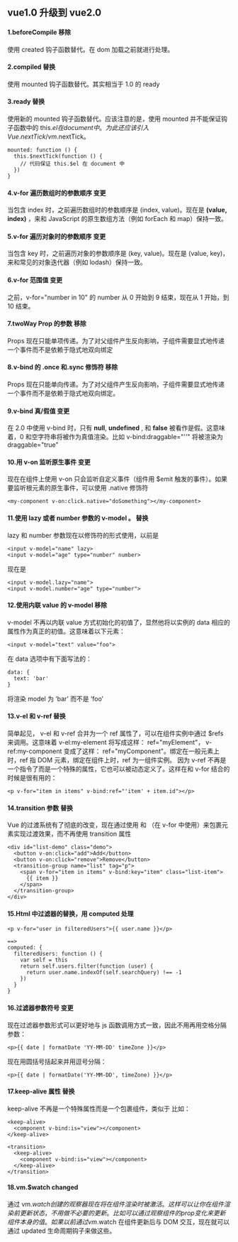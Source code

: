 ## vue1.0 升级到 vue2.0

#### 1.beforeCompile 移除

使用 created 钩子函数替代。在 dom 加载之前就进行处理。

#### 2.compiled 替换

使用 mounted 钩子函数替代。其实相当于 1.0 的 ready

#### 3.ready 替换

使用新的 mounted 钩子函数替代。应该注意的是，使用 mounted 并不能保证钩子函数中的 this.$el 在 document 中。为此还应该引入 Vue.nextTick/vm.$nextTick。

```
mounted: function () {
  this.$nextTick(function () {
    // 代码保证 this.$el 在 document 中
  })
}
```

#### 4.v-for 遍历数组时的参数顺序 变更

当包含 index 时，之前遍历数组时的参数顺序是 (index, value)。现在是 **(value, index)** ，来和 JavaScript 的原生数组方法（例如 forEach 和 map）保持一致。

#### 5.v-for 遍历对象时的参数顺序 变更

当包含 key 时，之前遍历对象的参数顺序是 (key, value)。现在是 (value, key)，来和常见的对象迭代器（例如 lodash）保持一致。

#### 6.v-for 范围值 变更

之前，v-for="number in 10" 的 number 从 0 开始到 9 结束，现在从 1 开始，到 10 结束。

#### 7.twoWay Prop 的参数 移除

Props 现在只能单项传递。为了对父组件产生反向影响，子组件需要显式地传递一个事件而不是依赖于隐式地双向绑定

#### 8.v-bind 的 .once 和.sync 修饰符 移除

Props 现在只能单向传递。为了对父组件产生反向影响，子组件需要显式地传递一个事件而不是依赖于隐式地双向绑定。

#### 9.v-bind 真/假值 变更

在 2.0 中使用 v-bind 时，只有 **null**, **undefined** , 和 **false** 被看作是假。这意味着，0 和空字符串将被作为真值渲染。比如 v-bind:draggable="''" 将被渲染为 draggable="true"

#### 10.用 v-on 监听原生事件 变更

现在在组件上使用 v-on 只会监听自定义事件（组件用 \$emit 触发的事件）。如果要监听根元素的原生事件，可以使用 .native 修饰符

```
<my-component v-on:click.native="doSomething"></my-component>
```

#### 11.使用 lazy 或者 number 参数的 v-model 。 替换

lazy 和 number 参数现在以修饰符的形式使用，以前是

```
<input v-model="name" lazy>
<input v-model="age" type="number" number>
```

现在是

```
<input v-model.lazy="name">
<input v-model.number="age" type="number">
```

#### 12.使用内联 value 的 v-model 移除

v-model 不再以内联 value 方式初始化的初值了，显然他将以实例的 data 相应的属性作为真正的初值。这意味着以下元素：

```
<input v-model="text" value="foo">
```

在 data 选项中有下面写法的：

```
data: {
  text: 'bar'
}
```

将渲染 model 为 ‘bar’ 而不是 ‘foo’

#### 13.v-el 和 v-ref 替换

简单起见， v-el 和 v-ref 合并为一个 ref 属性了，可以在组件实例中通过 \$refs 来调用。这意味着 v-el:my-element 将写成这样： ref="myElement"， v-ref:my-component 变成了这样： ref="myComponent"。绑定在一般元素上时，ref 指 DOM 元素，绑定在组件上时，ref 为一组件实例。
因为 v-ref 不再是一个指令了而是一个特殊的属性，它也可以被动态定义了。这样在和 v-for 结合的时候是很有用的：

```
<p v-for="item in items" v-bind:ref="'item' + item.id"></p>
```

#### 14.transition 参数 替换

Vue 的过渡系统有了彻底的改变，现在通过使用 <transition> 和 <transition-group> （在 v-for 中使用）来包裹元素实现过渡效果，而不再使用 transition 属性

```
<div id="list-demo" class="demo">
  <button v-on:click="add">Add</button>
  <button v-on:click="remove">Remove</button>
  <transition-group name="list" tag="p">
    <span v-for="item in items" v-bind:key="item" class="list-item">
      {{ item }}
    </span>
  </transition-group>
</div>
```

#### 15.Html 中过滤器的替换，用 computed 处理

```
<p v-for="user in filteredUsers">{{ user.name }}</p>

==>
computed: {
  filteredUsers: function () {
    var self = this
    return self.users.filter(function (user) {
      return user.name.indexOf(self.searchQuery) !== -1
    })
  }
}
```

#### 16.过滤器参数符号 变更

现在过滤器参数形式可以更好地与 js 函数调用方式一致，因此不用再用空格分隔参数：

```
<p>{{ date | formatDate 'YY-MM-DD' timeZone }}</p>
```

现在用圆括号括起来并用逗号分隔：

```
<p>{{ date | formatDate('YY-MM-DD', timeZone) }}</p>
```

#### 17.keep-alive 属性 替换

keep-alive 不再是一个特殊属性而是一个包裹组件，类似于 <transition>比如：

```
<keep-alive>
  <component v-bind:is="view"></component>
</keep-alive>

<transition>
  <keep-alive>
    <component v-bind:is="view"></component>
  </keep-alive>
</transition>
```

#### 18.vm.\$watch changed

通过 vm.$watch创建的观察器现在将在组件渲染时被激活。这样可以让你在组件渲染前更新状态，不用做不必要的更新。比如可以通过观察组件的prop变化来更新组件本身的值。
如果以前通过 vm.$watch 在组件更新后与 DOM 交互，现在就可以通过 updated 生命周期钩子来做这些。
